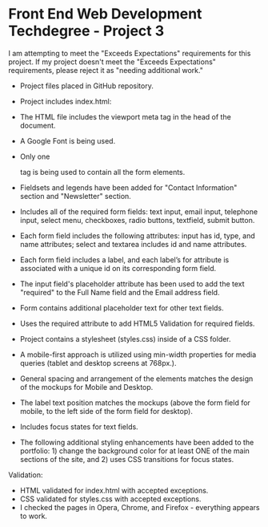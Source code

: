 # Front End Web Development Techdegree - Project 3

I am attempting to meet the "Exceeds Expectations" requirements for this project.  If my project doesn't meet the "Exceeds Expectations" requirements, please reject it as "needing additional work."

-  Project files placed in GitHub repository.

-  Project includes index.html:
  -  The HTML file includes the viewport meta tag in the head of the document.
  -  A Google Font is being used.
  -  Only one <form> tag is being used to contain all the form elements.
  -  Fieldsets and legends have been added for "Contact Information" section and "Newsletter" section.
  -  Includes all of the required form fields: text input, email input, telephone input, select menu, checkboxes, radio buttons, textfield, submit button.
  -  Each form field includes the following attributes:  input has id, type, and name attributes; select and textarea includes id and name attributes.
  -  Each form field includes a label, and each label’s for attribute is associated with a unique id on its corresponding form field.
  -  The input field's placeholder attribute has been used to add the text "required" to the Full Name field and the Email address field.
  -  Form contains additional placeholder text for other text fields.
  -  Uses the required attribute to add HTML5 Validation for required fields.

-  Project contains a stylesheet (styles.css) inside of a CSS folder.
  -  A mobile-first approach is utilized using min-width properties for media queries (tablet and desktop screens at 768px.).
  -  General spacing and arrangement of the elements matches the design of the mockups for Mobile and Desktop.
  -  The label text position matches the mockups (above the form field for mobile, to the left side of the form field for desktop).
  -  Includes focus states for text fields.
  -  The following additional styling enhancements have been added to the portfolio: 1) change the background color for at least ONE of the main sections of the site, and 2) uses CSS transitions for focus states.

Validation:
  -  HTML validated for index.html with accepted exceptions.
  -  CSS validated for styles.css with accepted exceptions.
  -  I checked the pages in Opera, Chrome, and Firefox - everything appears to work.
